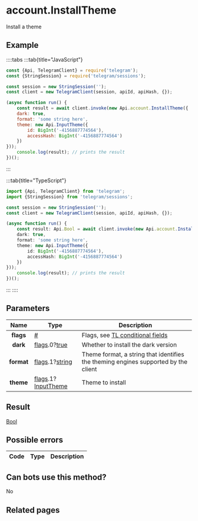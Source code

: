 # account.InstallTheme

Install a theme



## Example

::::tabs
:::tab{title="JavaScript"}
```js
const {Api, TelegramClient} = require('telegram');
const {StringSession} = require('telegram/sessions');

const session = new StringSession('');
const client = new TelegramClient(session, apiId, apiHash, {});

(async function run() {
    const result = await client.invoke(new Api.account.InstallTheme({
    dark: true,
    format: 'some string here',
    theme: new Api.InputTheme({
        id: BigInt('-4156887774564'),
        accessHash: BigInt('-4156887774564')
    })
}));
    console.log(result); // prints the result
})();
```
:::

:::tab{title="TypeScript"}
```ts
import {Api, TelegramClient} from 'telegram';
import {StringSession} from 'telegram/sessions';

const session = new StringSession('');
const client = new TelegramClient(session, apiId, apiHash, {});

(async function run() {
    const result: Api.Bool = await client.invoke(new Api.account.InstallTheme({
    dark: true,
    format: 'some string here',
    theme: new Api.InputTheme({
        id: BigInt('-4156887774564'),
        accessHash: BigInt('-4156887774564')
    })
}));
    console.log(result); // prints the result
})();
```
:::
::::



## Parameters

| Name | Type | Description |
| :--: | ---- | ----------- |
| **flags** | [#](https://core.telegram.org/type/%23) | Flags, see [TL conditional fields](https://core.telegram.org/mtproto/TL-combinators#conditional-fields) 
| **dark** | [flags](https://core.telegram.org/mtproto/TL-combinators#conditional-fields).0?[true](https://core.telegram.org/constructor/true) | Whether to install the dark version 
| **format** | [flags](https://core.telegram.org/mtproto/TL-combinators#conditional-fields).1?[string](https://core.telegram.org/type/string) | Theme format, a string that identifies the theming engines supported by the client 
| **theme** | [flags](https://core.telegram.org/mtproto/TL-combinators#conditional-fields).1?[InputTheme](https://core.telegram.org/type/InputTheme) | Theme to install 


## Result

[Bool](https://core.telegram.org/type/Bool)



## Possible errors

| Code | Type | Description |
| :--: | ---- | ----------- |


## Can bots use this method?

No

## Related pages


